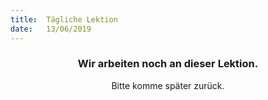 ```yaml
---
title:  Tägliche Lektion
date:   13/06/2019
---
```


### <center>Wir arbeiten noch an dieser Lektion.</center>
<center>Bitte komme später zurück.</center>
